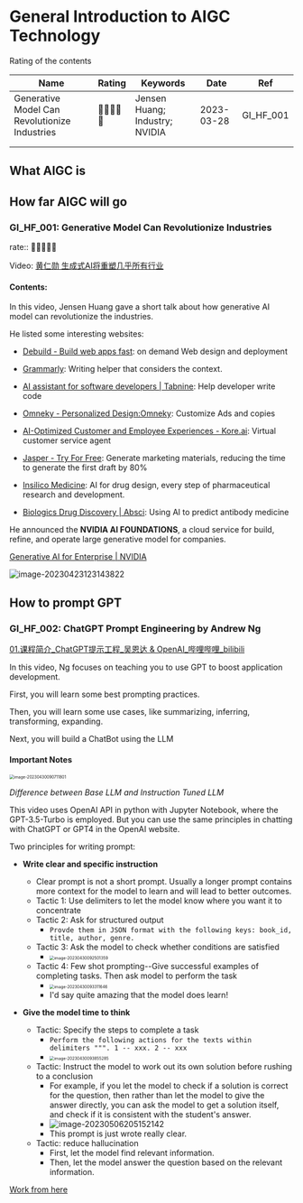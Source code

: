 # General Introduction to AIGC Technology

Rating of the contents

| Name                                          | Rating | Keywords                       | Date       | Ref       |
| --------------------------------------------- | ------ | ------------------------------ | ---------- | --------- |
| Generative Model Can Revolutionize Industries | 🌟🌟🌟🌟🌟  | Jensen Huang; Industry; NVIDIA | 2023-03-28 | GI_HF_001 |
|                                               |        |                                |            |           |
|                                               |        |                                |            |           |



## What AIGC is

## How far AIGC will go

### GI_HF_001: Generative Model Can Revolutionize Industries

rate:: 🌟🌟🌟🌟🌟

Video: [黄仁勋 生成式AI将重塑几乎所有行业](https://www.bilibili.com/video/BV1Hs4y1J7vf/?share_source=copy_web&vd_source=ec326eb231ce641ac970740d9f56f05c)

#### Contents:

In this video, Jensen Huang gave a short talk about how generative AI model can revolutionize the industries.

He listed some interesting websites:

- [Debuild - Build web apps fast](https://debuild.app/): on demand Web design and deployment 

- [Grammarly](https://app.grammarly.com/): Writing helper that considers the context.

- [AI assistant for software developers | Tabnine](https://www.tabnine.com/): Help developer write code
- [Omneky - Personalized Design:Omneky](https://www.omneky.com/): Customize Ads and copies
- [AI-Optimized Customer and Employee Experiences - Kore.ai](https://kore.ai/): Virtual customer service agent
- [Jasper - Try For Free](https://www.jasper.ai/free-trial?_from=ads&fp_sid=1-g-CjwKCAjw3POhBhBQEiwAqTCuBv6vmasjLJsdhI3wzvfLV26sWD3v9NF43wJfPCoKCqvsJ8gLu6JYLRoC5VQQAvD_BwE): Generate marketing materials, reducing the time to generate the first draft by 80%
- [Insilico Medicine](https://insilico.com/): AI for drug design, every step of pharmaceutical research and development.
- [Biologics Drug Discovery | Absci](https://www.absci.com/): Using AI to predict antibody medicine

He announced the **NVIDIA AI FOUNDATIONS**, a cloud service for build, refine, and operate large generative model for companies.

[Generative AI for Enterprise | NVIDIA](https://www.nvidia.com/en-sg/ai-data-science/generative-ai/)

![image-20230423123143822](./readme.assets/image-20230423123143822.png)

## How to prompt GPT

### GI_HF_002: ChatGPT Prompt Engineering by Andrew Ng

[01.课程简介_ChatGPT提示工程_吴恩达 & OpenAI_哔哩哔哩_bilibili](https://www.bilibili.com/video/BV1fk4y1J7Af/?spm_id_from=333.999.0.0&vd_source=57ac3ae5415445af2ffe1e61e1722d73)

In this video, Ng focuses on teaching you to use GPT to boost application development.

First, you will learn some best prompting practices.

Then, you will learn some use cases, like summarizing, inferring, transforming, expanding.

Next, you will build a ChatBot using the LLM

#### Important Notes

<img src="./readme.assets/image-20230430090711801.png" alt="image-20230430090711801" style="zoom:50%;" />

*Difference between Base LLM and Instruction Tuned LLM*

This video uses OpenAI API in python with Jupyter Notebook, where the GPT-3.5-Turbo is employed. But you can use the same principles in chatting with ChatGPT or GPT4 in the OpenAI website.

Two principles for writing prompt:

- **Write clear and specific instruction**
  -  Clear prompt is not a short prompt. Usually a longer prompt contains more context for the model to learn and will lead to better outcomes.
  - Tactic 1: Use delimiters to let the model know where you want it to concentrate
  - Tactic 2: Ask for structured output
    - `Provde them in JSON format with the following keys: book_id, title, author, genre.`
  - Tactic 3: Ask the model to check whether conditions are satisfied
    - <img src="./readme.assets/image-20230430092501359.png" alt="image-20230430092501359" style="zoom:50%;" />
  - Tactic 4: Few shot prompting--Give successful examples of completing tasks. Then ask model to perform the task
    - <img src="./readme.assets/image-20230430093311646.png" alt="image-20230430093311646" style="zoom:50%;" />
    - I'd say quite amazing that the model does learn!

- **Give the model time to think**
  - Tactic: Specify the steps to complete a task
    - `Perform the following actions for the texts within delimiters """. 1 -- xxx. 2 -- xxx`
    - <img src="./readme.assets/image-20230430093855285.png" alt="image-20230430093855285" style="zoom:50%;" />
  - Tactic: Instruct the model to work out its own solution before rushing to a conclusion
    - For example, if you let the model to check if a solution is correct for the question, then rather than let the model to give the answer directly, you can ask the model to get a solution itself, and check if it is consistent with the student's answer.
    - ![image-20230506205152142](./readme.assets/image-20230506205152142.png)
    - This prompt is just wrote really clear.
  - Tactic: reduce hallucination
    - First, let the model find relevant information.
    - Then, let the model answer the question based on the relevant information.

[Work from here](https://www.bilibili.com/video/BV1no4y1w7dk/?spm_id_from=333.788&vd_source=57ac3ae5415445af2ffe1e61e1722d73)

